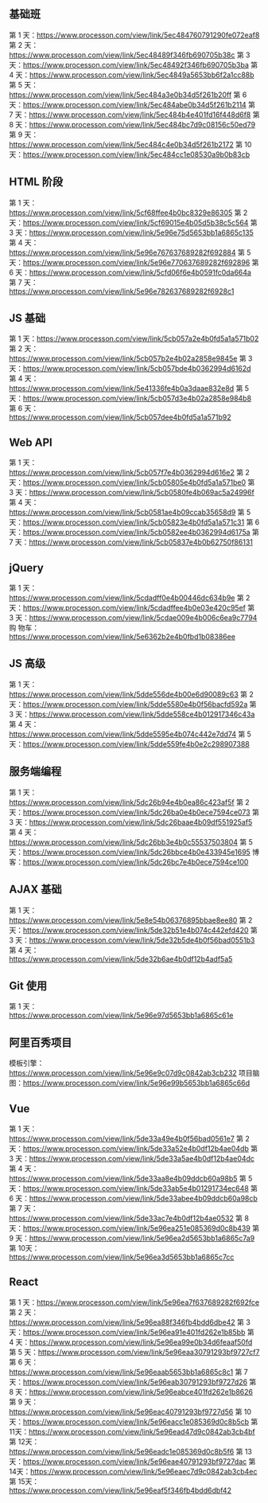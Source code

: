## 基础班

第 1 天：https://www.processon.com/view/link/5ec484760791290fe072eaf8
第 2 天：https://www.processon.com/view/link/5ec48489f346fb690705b38c
第 3 天：https://www.processon.com/view/link/5ec48492f346fb690705b3ba
第 4 天：https://www.processon.com/view/link/5ec4849a5653bb6f2a1cc88b
第 5 天：https://www.processon.com/view/link/5ec484a3e0b34d5f261b20ff
第 6 天：https://www.processon.com/view/link/5ec484abe0b34d5f261b2114
第 7 天：https://www.processon.com/view/link/5ec484b4e401fd16f448d6f8
第 8 天：https://www.processon.com/view/link/5ec484bc7d9c08156c50ed79
第 9 天：https://www.processon.com/view/link/5ec484c4e0b34d5f261b2172
第 10 天：https://www.processon.com/view/link/5ec484cc1e08530a9b0b83cb

## HTML 阶段

第 1 天：https://www.processon.com/view/link/5cf68ffee4b0bc8329e86305
第 2 天：https://www.processon.com/view/link/5cf69015e4b05d5b38c5c564
第 3 天：https://www.processon.com/view/link/5e96e75d5653bb1a6865c135
第 4 天：https://www.processon.com/view/link/5e96e767637689282f692884
第 5 天：https://www.processon.com/view/link/5e96e770637689282f692896
第 6 天：https://www.processon.com/view/link/5cfd06f6e4b0591fc0da664a
第 7 天：https://www.processon.com/view/link/5e96e782637689282f6928c1

## JS 基础

第 1 天：https://www.processon.com/view/link/5cb057a2e4b0fd5a1a571b02
第 2 天：https://www.processon.com/view/link/5cb057b2e4b02a2858e9845e
第 3 天：https://www.processon.com/view/link/5cb057bde4b0362994d6162d
第 4 天：https://www.processon.com/view/link/5e41336fe4b0a3daae832e8d
第 5 天：https://www.processon.com/view/link/5cb057d3e4b02a2858e984b8
第 6 天：https://www.processon.com/view/link/5cb057dee4b0fd5a1a571b92

## Web API

第 1 天：https://www.processon.com/view/link/5cb057f7e4b0362994d616e2
第 2 天：https://www.processon.com/view/link/5cb05805e4b0fd5a1a571be0
第 3 天：https://www.processon.com/view/link/5cb0580fe4b069ac5a24996f
第 4 天：https://www.processon.com/view/link/5cb0581ae4b09ccab35658d9
第 5 天：https://www.processon.com/view/link/5cb05823e4b0fd5a1a571c31
第 6 天：https://www.processon.com/view/link/5cb0582ee4b0362994d6175a
第 7 天：https://www.processon.com/view/link/5cb05837e4b0b62750f86131

## jQuery

第 1 天：https://www.processon.com/view/link/5cdadff0e4b00446dc634b9e
第 2 天：https://www.processon.com/view/link/5cdadffee4b0e03e420c95ef
第 3 天：https://www.processon.com/view/link/5cdae009e4b006c6ea9c7794
购 物车：https://www.processon.com/view/link/5e6362b2e4b0fbd1b08386ee

## JS 高级

第 1 天：https://www.processon.com/view/link/5dde556de4b00e6d90089c63
第 2 天：https://www.processon.com/view/link/5dde5580e4b0f56bacfd592a
第 3 天：https://www.processon.com/view/link/5dde558ce4b012917346c43a
第 4 天：https://www.processon.com/view/link/5dde5595e4b074c442e7dd74
第 5 天：https://www.processon.com/view/link/5dde559fe4b0e2c298907388


## 服务端编程

第 1 天：https://www.processon.com/view/link/5dc26b94e4b0ea86c423af5f
第 2 天：https://www.processon.com/view/link/5dc26ba0e4b0ece7594ce073
第 3 天：https://www.processon.com/view/link/5dc26baae4b09df551925af5
第 4 天：https://www.processon.com/view/link/5dc26bb3e4b0c55537503804
第 5 天：https://www.processon.com/view/link/5dc26bbce4b0e433945e1695
博   客：https://www.processon.com/view/link/5dc26bc7e4b0ece7594ce100

## AJAX 基础

第 1 天：https://www.processon.com/view/link/5e8e54b06376895bbae8ee80
第 2 天：https://www.processon.com/view/link/5de32b51e4b074c442efd420
第 3 天：https://www.processon.com/view/link/5de32b5de4b0f56bad0551b3
第 4 天：https://www.processon.com/view/link/5de32b6ae4b0df12b4adf5a5

## Git 使用

第 1 天：https://www.processon.com/view/link/5e96e97d5653bb1a6865c61e

## 阿里百秀项目

模板引擎：https://www.processon.com/view/link/5e96e9c07d9c0842ab3cb232
项目脑图：https://www.processon.com/view/link/5e96e99b5653bb1a6865c66d


## Vue

第 1 天：https://www.processon.com/view/link/5de33a49e4b0f56bad0561e7
第 2 天：https://www.processon.com/view/link/5de33a52e4b0df12b4ae04db
第 3 天：https://www.processon.com/view/link/5de33a5ae4b0df12b4ae04dc
第 4 天：https://www.processon.com/view/link/5de33aa8e4b09ddcb60a98b5
第 5 天：https://www.processon.com/view/link/5de33ab5e4b01291734ec648
第 6 天：https://www.processon.com/view/link/5de33abee4b09ddcb60a98cb
第 7 天：https://www.processon.com/view/link/5de33ac7e4b0df12b4ae0532
第 8 天：https://www.processon.com/view/link/5e96ea251e085369d0c8b439
第 9 天：https://www.processon.com/view/link/5e96ea2d5653bb1a6865c7a9
第 10天：https://www.processon.com/view/link/5e96ea3d5653bb1a6865c7cc

## React

第 1 天：https://www.processon.com/view/link/5e96ea7f637689282f692fce
第 2 天：https://www.processon.com/view/link/5e96ea88f346fb4bdd6dbe42
第 3 天：https://www.processon.com/view/link/5e96ea91e401fd262e1b85bb
第 4 天：https://www.processon.com/view/link/5e96ea99e0b34d6feaaf50fd
第 5 天：https://www.processon.com/view/link/5e96eaa30791293bf9727cf7
第 6 天：https://www.processon.com/view/link/5e96eaab5653bb1a6865c8c1
第 7 天：https://www.processon.com/view/link/5e96eab30791293bf9727d26
第 8 天：https://www.processon.com/view/link/5e96eabce401fd262e1b8626
第 9 天：https://www.processon.com/view/link/5e96eac40791293bf9727d56
第 10天：https://www.processon.com/view/link/5e96eacc1e085369d0c8b5cb
第 11天：https://www.processon.com/view/link/5e96ead47d9c0842ab3cb4bf
第 12天：https://www.processon.com/view/link/5e96eadc1e085369d0c8b5f6
第 13天：https://www.processon.com/view/link/5e96eae40791293bf9727dac
第 14天：https://www.processon.com/view/link/5e96eaec7d9c0842ab3cb4ec
第 15天：https://www.processon.com/view/link/5e96eaf5f346fb4bdd6dbf42


